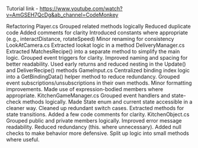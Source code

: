 Tutorial link - https://www.youtube.com/watch?v=AmGSEH7QcDg&ab_channel=CodeMonkey


Refactoring
Player.cs
    Grouped related methods logically
    Reduced duplicate code
    Added comments for clarity
    Introduced constants where appropriate (e.g., interactDistance, rotateSpeed)
    Minor renaming for consistency
LookAtCamera.cs
    Extracted lookat logic in a method
DeliveryManager.cs
    Extracted MatchesRecipe() into a separate method to simplify the main logic.
    Grouped event triggers for clarity.
    Improved naming and spacing for better readability.
    Used early returns and reduced nesting in the Update() and DeliverRecipe() methods
GameInput.cs
    Centralized binding index logic into a GetBindingData() helper method to reduce redundancy.
    Grouped event subscriptions/unsubscriptions in their own methods.
    Minor formatting improvements.
    Made use of expression-bodied members where appropriate.
KitchenGameManager.cs
    Grouped event handlers and state-check methods logically.
    Made State enum and current state accessible in a cleaner way.
    Cleaned up redundant switch cases.
    Extracted methods for state transitions.
    Added a few code comments for clarity.
KitchenObject.cs
    Grouped public and private members logically.
    Improved error message readability.
    Reduced redundancy (this. where unnecessary).
    Added null checks to make behavior more defensive.
    Split up logic into small methods where useful.